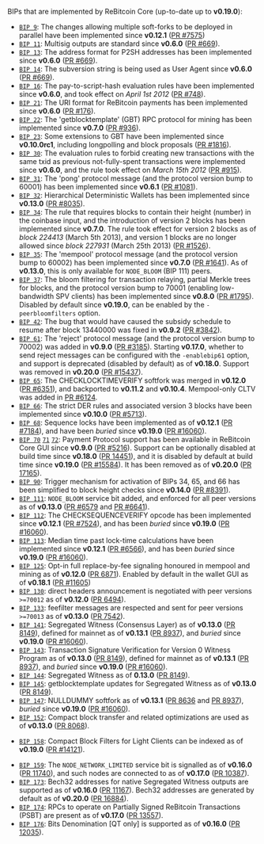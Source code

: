 BIPs that are implemented by ReBitcoin Core (up-to-date up to **v0.19.0**):

* [`BIP 9`](https://github.com/rebitcoin/bips/blob/master/bip-0009.mediawiki): The changes allowing multiple soft-forks to be deployed in parallel have been implemented since **v0.12.1**  ([PR #7575](https://github.com/rebitcoin/rebitcoin/pull/7575))
* [`BIP 11`](https://github.com/rebitcoin/bips/blob/master/bip-0011.mediawiki): Multisig outputs are standard since **v0.6.0** ([PR #669](https://github.com/rebitcoin/rebitcoin/pull/669)).
* [`BIP 13`](https://github.com/rebitcoin/bips/blob/master/bip-0013.mediawiki): The address format for P2SH addresses has been implemented since **v0.6.0** ([PR #669](https://github.com/rebitcoin/rebitcoin/pull/669)).
* [`BIP 14`](https://github.com/rebitcoin/bips/blob/master/bip-0014.mediawiki): The subversion string is being used as User Agent since **v0.6.0** ([PR #669](https://github.com/rebitcoin/rebitcoin/pull/669)).
* [`BIP 16`](https://github.com/rebitcoin/bips/blob/master/bip-0016.mediawiki): The pay-to-script-hash evaluation rules have been implemented since **v0.6.0**, and took effect on *April 1st 2012* ([PR #748](https://github.com/rebitcoin/rebitcoin/pull/748)).
* [`BIP 21`](https://github.com/rebitcoin/bips/blob/master/bip-0021.mediawiki): The URI format for ReBitcoin payments has been implemented since **v0.6.0** ([PR #176](https://github.com/rebitcoin/rebitcoin/pull/176)).
* [`BIP 22`](https://github.com/rebitcoin/bips/blob/master/bip-0022.mediawiki): The 'getblocktemplate' (GBT) RPC protocol for mining has been implemented since **v0.7.0** ([PR #936](https://github.com/rebitcoin/rebitcoin/pull/936)).
* [`BIP 23`](https://github.com/rebitcoin/bips/blob/master/bip-0023.mediawiki): Some extensions to GBT have been implemented since **v0.10.0rc1**, including longpolling and block proposals ([PR #1816](https://github.com/rebitcoin/rebitcoin/pull/1816)).
* [`BIP 30`](https://github.com/rebitcoin/bips/blob/master/bip-0030.mediawiki): The evaluation rules to forbid creating new transactions with the same txid as previous not-fully-spent transactions were implemented since **v0.6.0**, and the rule took effect on *March 15th 2012* ([PR #915](https://github.com/rebitcoin/rebitcoin/pull/915)).
* [`BIP 31`](https://github.com/rebitcoin/bips/blob/master/bip-0031.mediawiki): The 'pong' protocol message (and the protocol version bump to 60001) has been implemented since **v0.6.1** ([PR #1081](https://github.com/rebitcoin/rebitcoin/pull/1081)).
* [`BIP 32`](https://github.com/rebitcoin/bips/blob/master/bip-0032.mediawiki): Hierarchical Deterministic Wallets has been implemented since **v0.13.0** ([PR #8035](https://github.com/rebitcoin/rebitcoin/pull/8035)).
* [`BIP 34`](https://github.com/rebitcoin/bips/blob/master/bip-0034.mediawiki): The rule that requires blocks to contain their height (number) in the coinbase input, and the introduction of version 2 blocks has been implemented since **v0.7.0**. The rule took effect for version 2 blocks as of *block 224413* (March 5th 2013), and version 1 blocks are no longer allowed since *block 227931* (March 25th 2013) ([PR #1526](https://github.com/rebitcoin/rebitcoin/pull/1526)).
* [`BIP 35`](https://github.com/rebitcoin/bips/blob/master/bip-0035.mediawiki): The 'mempool' protocol message (and the protocol version bump to 60002) has been implemented since **v0.7.0** ([PR #1641](https://github.com/rebitcoin/rebitcoin/pull/1641)). As of **v0.13.0**, this is only available for `NODE_BLOOM` (BIP 111) peers.
* [`BIP 37`](https://github.com/rebitcoin/bips/blob/master/bip-0037.mediawiki): The bloom filtering for transaction relaying, partial Merkle trees for blocks, and the protocol version bump to 70001 (enabling low-bandwidth SPV clients) has been implemented since **v0.8.0** ([PR #1795](https://github.com/rebitcoin/rebitcoin/pull/1795)). Disabled by default since **v0.19.0**, can be enabled by the `-peerbloomfilters` option.
* [`BIP 42`](https://github.com/rebitcoin/bips/blob/master/bip-0042.mediawiki): The bug that would have caused the subsidy schedule to resume after block 13440000 was fixed in **v0.9.2** ([PR #3842](https://github.com/rebitcoin/rebitcoin/pull/3842)).
* [`BIP 61`](https://github.com/rebitcoin/bips/blob/master/bip-0061.mediawiki): The 'reject' protocol message (and the protocol version bump to 70002) was added in **v0.9.0** ([PR #3185](https://github.com/rebitcoin/rebitcoin/pull/3185)). Starting **v0.17.0**, whether to send reject messages can be configured with the `-enablebip61` option, and support is deprecated (disabled by default) as of **v0.18.0**. Support was removed in **v0.20.0** ([PR #15437](https://github.com/rebitcoin/rebitcoin/pull/15437)).
* [`BIP 65`](https://github.com/rebitcoin/bips/blob/master/bip-0065.mediawiki): The CHECKLOCKTIMEVERIFY softfork was merged in **v0.12.0** ([PR #6351](https://github.com/rebitcoin/rebitcoin/pull/6351)), and backported to **v0.11.2** and **v0.10.4**. Mempool-only CLTV was added in [PR #6124](https://github.com/rebitcoin/rebitcoin/pull/6124).
* [`BIP 66`](https://github.com/rebitcoin/bips/blob/master/bip-0066.mediawiki): The strict DER rules and associated version 3 blocks have been implemented since **v0.10.0** ([PR #5713](https://github.com/rebitcoin/rebitcoin/pull/5713)).
* [`BIP 68`](https://github.com/rebitcoin/bips/blob/master/bip-0068.mediawiki): Sequence locks have been implemented as of **v0.12.1**  ([PR #7184](https://github.com/rebitcoin/rebitcoin/pull/7184)), and have been *buried* since **v0.19.0** ([PR #16060](https://github.com/rebitcoin/rebitcoin/pull/16060)).
* [`BIP 70`](https://github.com/rebitcoin/bips/blob/master/bip-0070.mediawiki) [`71`](https://github.com/rebitcoin/bips/blob/master/bip-0071.mediawiki) [`72`](https://github.com/rebitcoin/bips/blob/master/bip-0072.mediawiki):
  Payment Protocol support has been available in ReBitcoin Core GUI since **v0.9.0** ([PR #5216](https://github.com/rebitcoin/rebitcoin/pull/5216)).
  Support can be optionally disabled at build time since **v0.18.0** ([PR 14451](https://github.com/rebitcoin/rebitcoin/pull/14451)),
  and it is disabled by default at build time since **v0.19.0** ([PR #15584](https://github.com/rebitcoin/rebitcoin/pull/15584)).
  It has been removed as of **v0.20.0** ([PR 17165](https://github.com/rebitcoin/rebitcoin/pull/17165)).
* [`BIP 90`](https://github.com/rebitcoin/bips/blob/master/bip-0090.mediawiki): Trigger mechanism for activation of BIPs 34, 65, and 66 has been simplified to block height checks since **v0.14.0** ([PR #8391](https://github.com/rebitcoin/rebitcoin/pull/8391)).
* [`BIP 111`](https://github.com/rebitcoin/bips/blob/master/bip-0111.mediawiki): `NODE_BLOOM` service bit added, and enforced for all peer versions as of **v0.13.0** ([PR #6579](https://github.com/rebitcoin/rebitcoin/pull/6579) and [PR #6641](https://github.com/rebitcoin/rebitcoin/pull/6641)).
* [`BIP 112`](https://github.com/rebitcoin/bips/blob/master/bip-0112.mediawiki): The CHECKSEQUENCEVERIFY opcode has been implemented since **v0.12.1** ([PR #7524](https://github.com/rebitcoin/rebitcoin/pull/7524)), and has been *buried* since **v0.19.0** ([PR #16060](https://github.com/rebitcoin/rebitcoin/pull/16060)).
* [`BIP 113`](https://github.com/rebitcoin/bips/blob/master/bip-0113.mediawiki): Median time past lock-time calculations have been implemented since **v0.12.1** ([PR #6566](https://github.com/rebitcoin/rebitcoin/pull/6566)), and has been *buried* since **v0.19.0** ([PR #16060](https://github.com/rebitcoin/rebitcoin/pull/16060)).
* [`BIP 125`](https://github.com/rebitcoin/bips/blob/master/bip-0125.mediawiki): Opt-in full replace-by-fee signaling honoured in mempool and mining as of **v0.12.0** ([PR 6871](https://github.com/rebitcoin/rebitcoin/pull/6871)). Enabled by default in the wallet GUI as of **v0.18.1** ([PR #11605](https://github.com/rebitcoin/rebitcoin/pull/11605))
* [`BIP 130`](https://github.com/rebitcoin/bips/blob/master/bip-0130.mediawiki): direct headers announcement is negotiated with peer versions `>=70012` as of **v0.12.0** ([PR 6494](https://github.com/rebitcoin/rebitcoin/pull/6494)).
* [`BIP 133`](https://github.com/rebitcoin/bips/blob/master/bip-0133.mediawiki): feefilter messages are respected and sent for peer versions `>=70013` as of **v0.13.0** ([PR 7542](https://github.com/rebitcoin/rebitcoin/pull/7542)).
* [`BIP 141`](https://github.com/rebitcoin/bips/blob/master/bip-0141.mediawiki): Segregated Witness (Consensus Layer) as of **v0.13.0** ([PR 8149](https://github.com/rebitcoin/rebitcoin/pull/8149)), defined for mainnet as of **v0.13.1** ([PR 8937](https://github.com/rebitcoin/rebitcoin/pull/8937)), and *buried* since **v0.19.0** ([PR #16060](https://github.com/rebitcoin/rebitcoin/pull/16060)).
* [`BIP 143`](https://github.com/rebitcoin/bips/blob/master/bip-0143.mediawiki): Transaction Signature Verification for Version 0 Witness Program as of **v0.13.0** ([PR 8149](https://github.com/rebitcoin/rebitcoin/pull/8149)), defined for mainnet as of **v0.13.1** ([PR 8937](https://github.com/rebitcoin/rebitcoin/pull/8937)), and *buried* since **v0.19.0** ([PR #16060](https://github.com/rebitcoin/rebitcoin/pull/16060)).
* [`BIP 144`](https://github.com/rebitcoin/bips/blob/master/bip-0144.mediawiki): Segregated Witness as of **0.13.0** ([PR 8149](https://github.com/rebitcoin/rebitcoin/pull/8149)).
* [`BIP 145`](https://github.com/rebitcoin/bips/blob/master/bip-0145.mediawiki): getblocktemplate updates for Segregated Witness as of **v0.13.0** ([PR 8149](https://github.com/rebitcoin/rebitcoin/pull/8149)).
* [`BIP 147`](https://github.com/rebitcoin/bips/blob/master/bip-0147.mediawiki): NULLDUMMY softfork as of **v0.13.1** ([PR 8636](https://github.com/rebitcoin/rebitcoin/pull/8636) and [PR 8937](https://github.com/rebitcoin/rebitcoin/pull/8937)), *buried* since **v0.19.0** ([PR #16060](https://github.com/rebitcoin/rebitcoin/pull/16060)).
* [`BIP 152`](https://github.com/rebitcoin/bips/blob/master/bip-0152.mediawiki): Compact block transfer and related optimizations are used as of **v0.13.0** ([PR 8068](https://github.com/rebitcoin/rebitcoin/pull/8068)).
- [`BIP 158`](https://github.com/rebitcoin/bips/blob/master/bip-0158.mediawiki): Compact Block Filters for Light Clients can be indexed as of **v0.19.0** ([PR #14121](https://github.com/rebitcoin/rebitcoin/pull/14121)).
* [`BIP 159`](https://github.com/rebitcoin/bips/blob/master/bip-0159.mediawiki): The `NODE_NETWORK_LIMITED` service bit is signalled as of **v0.16.0** ([PR 11740](https://github.com/rebitcoin/rebitcoin/pull/11740)), and such nodes are connected to as of **v0.17.0** ([PR 10387](https://github.com/rebitcoin/rebitcoin/pull/10387)).
* [`BIP 173`](https://github.com/rebitcoin/bips/blob/master/bip-0173.mediawiki): Bech32 addresses for native Segregated Witness outputs are supported as of **v0.16.0** ([PR 11167](https://github.com/rebitcoin/rebitcoin/pull/11167)). Bech32 addresses are generated by default as of **v0.20.0** ([PR 16884](https://github.com/rebitcoin/rebitcoin/pull/16884)).
* [`BIP 174`](https://github.com/rebitcoin/bips/blob/master/bip-0174.mediawiki): RPCs to operate on Partially Signed ReBitcoin Transactions (PSBT) are present as of **v0.17.0** ([PR 13557](https://github.com/rebitcoin/rebitcoin/pull/13557)).
* [`BIP 176`](https://github.com/rebitcoin/bips/blob/master/bip-0176.mediawiki): Bits Denomination [QT only] is supported as of **v0.16.0** ([PR 12035](https://github.com/rebitcoin/rebitcoin/pull/12035)).
